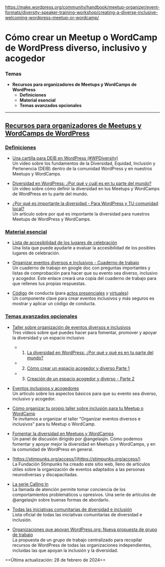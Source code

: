 https://make.wordpress.org/community/handbook/meetup-organizer/event-formats/diversity-speaker-training-workshop/creating-a-diverse-inclusive-welcoming-wordpress-meetup-or-wordcamp/

# Cómo crear un Meetup o WordCamp de WordPress diverso, inclusivo y acogedor

### Temas
- **Recursos para organizadores de Meetups y WordCamps de WordPress**
    - **Definiciones**
    - **Material esencial**
    - **Temas avanzados opcionales**

---

## [Recursos para organizadores de Meetups y WordCamps de WordPress](https://make.wordpress.org/community/handbook/meetup-organizer/event-formats/diversity-speaker-training-workshop/creating-a-diverse-inclusive-welcoming-wordpress-meetup-or-wordcamp/#resources-for-wordpress-meetup-and-wordcamp-organizers)

### [Definiciones](https://make.wordpress.org/community/handbook/meetup-organizer/event-formats/diversity-speaker-training-workshop/creating-a-diverse-inclusive-welcoming-wordpress-meetup-or-wordcamp/#definitions)

- [Una cartilla para DEIB en WordPress (#WPDiversity)](https://wordpress.tv/2023/08/13/jill-binder-birgit-olzem-contributor-mentorship-a-primer-for-deib-at-wordpress-events-wpdiversity/)  
    Un vídeo sobre los fundamentos de la Diversidad, Equidad, Inclusión y Pertenencia (DEIB) dentro de la comunidad WordPress y en nuestros Meetups y WordCamps.

- [Diversidad en WordPress: ¿Por qué y cuál es en tu parte del mundo?](https://wordpress.tv/2023/08/13/jill-binder-diversity-in-wordpress-why-and-what-is-it-in-your-part-of-the-world/)  
    Un vídeo sobre cómo definir la diversidad en tus Meetups y WordCamps de WordPress en tu parte del mundo.

- [¿Por qué es importante la diversidad - Para WordPress y TU comunidad local?  
    ](https://make.wordpress.org/community/2021/10/19/tuesday-training-why-is-diversity-important-to-wordpress-and-your-local-community/)Un artículo sobre por qué es importante la diversidad para nuestros Meetups de WordPress y WordCamps.

### [Material esencial](https://make.wordpress.org/community/handbook/meetup-organizer/event-formats/diversity-speaker-training-workshop/creating-a-diverse-inclusive-welcoming-wordpress-meetup-or-wordcamp/#essential-material)

- [Lista de accesibilidad de los lugares de celebración](https://make.wordpress.org/community/handbook/wordcamp-organizer/first-steps/venue-accessibility-checklist/)  
    Una lista que puede ayudarle a evaluar la accesibilidad de los posibles lugares de celebración.

- [Organizar eventos diversos e inclusivos - Cuaderno de trabajo](https://docs.google.com/document/d/1irxnNn1iYp17BdQEBs0hIzb6QM8GpPQnfpfyqi6hzNA/edit?usp=sharing)  
    Un cuaderno de trabajo en google doc con preguntas importantes y listas de comprobación para hacer que su evento sea diverso, inclusivo y acogedor. Este enlace creará una copia del cuaderno de trabajo para que rellenes tus propias respuestas.

- [Código](https://make.wordpress.org/community/handbook/wordcamp-organizer/planning-details/code-of-conduct/) de conducta (para [actos presenciales](https://make.wordpress.org/community/handbook/wordcamp-organizer/planning-details/code-of-conduct/) y [virtuales](https://make.wordpress.org/community/handbook/virtual-events/online-code-of-conduct/))  
    Un componente clave para crear eventos inclusivos y más seguros es mostrar y aplicar un código de conducta.  


### [Temas avanzados opcionales](https://make.wordpress.org/community/handbook/meetup-organizer/event-formats/diversity-speaker-training-workshop/creating-a-diverse-inclusive-welcoming-wordpress-meetup-or-wordcamp/#optional-advanced-topics)

- [Taller sobre organización de eventos diversos e inclusivos](https://learn.wordpress.org/tutorial/creating-a-welcoming-and-diverse-space-part-1/)  
    Tres vídeos sobre qué puedes hacer para fomentar, promover y apoyar la diversidad y un espacio inclusivo
    - 1. [La diversidad en WordPress: ¿Por qué y qué es en tu parte del mundo?](https://wordpress.tv/2023/08/13/jill-binder-diversity-in-wordpress-why-and-what-is-it-in-your-part-of-the-world/)
    - 2. [Cómo crear un espacio acogedor y diverso Parte 1](https://learn.wordpress.org/tutorial/creating-a-welcoming-and-diverse-space-part-1/)
    - 3. [Creación de un espacio acogedor y diverso - Parte 2](https://learn.wordpress.org/tutorial/creating-a-welcoming-and-diverse-space-part-2/)

- [Eventos inclusivos y acogedores](https://make.wordpress.org/community/handbook/wordcamp-organizer/first-steps/inclusive-and-welcoming-events/)  
    Un artículo sobre los aspectos básicos para que su evento sea diverso, inclusivo y acogedor.

- [Cómo organizar tu propio taller sobre inclusión para tu Meetup o WordCamp](https://make.wordpress.org/community/handbook/meetup-organizer/event-formats/diversity-speaker-training-workshop/how-to-run-the-inclusion-workshop/)  
    Te invitamos a organizar el taller "Organizar eventos diversos e inclusivos" para tu Meetup o WordCamp.

- [Fomentar la diversidad en Meetups y WordCamps](https://make.wordpress.org/community/2020/06/23/tuesday-trainings-encouraging-diversity-in-meetups-and-wordcamps/)  
    Un panel de discusión dirigido por @angelasjin. Cómo podemos fomentar y apoyar mejor la diversidad en Meetups y WordCamps, y en la comunidad de WordPress en general.

- [https://stimpunks.org/access/](https://stimpunks.org/access/)  
    La Fundación Stimpunks ha creado este sitio web, lleno de artículos útiles sobre la organización de eventos adaptados a las personas neurodiversas y discapacitadas.

- [La serie Calling In](https://angelajin.blog/tag/the-calling-in-series/)  
    La llamada de atención permite tomar conciencia de los comportamientos problemáticos u opresivos. Una serie de artículos de @angelasjin sobre buenas formas de abordarlo.

- [Todas las iniciativas comunitarias de diversidad e inclusión](https://make.wordpress.org/community/handbook/wordcamp-organizer/first-steps/inclusive-and-welcoming-events/community-inclusion-initiatives/)  
    Lista oficial de todas las iniciativas comunitarias de diversidad e inclusión.

- [Organizaciones que apoyan WordPress.org: Nueva propuesta de grupo de trabajo](https://make.wordpress.org/meta/2023/08/09/organizations-supporting-wordpress-org/)  
    La propuesta de un grupo de trabajo centralizado para recopilar recursos de WordPress de todas las organizaciones independientes, incluidas las que apoyan la inclusión y la diversidad.

==Última actualización: 28 de febrero de 2024==